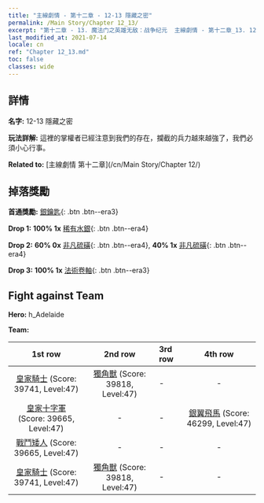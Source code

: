 ```yaml
---
title: "主線劇情 - 第十二章 - 12-13 隱藏之密"
permalink: /Main Story/Chapter 12_13/
excerpt: "第十二章 - 13. 魔法门之英雄无敌：战争纪元  主線劇情 - 第十二章_13. 12-13 隱藏之密"
last_modified_at: 2021-07-14
locale: cn
ref: "Chapter 12_13.md"
toc: false
classes: wide
---
```


## 詳情

 **名字:** 12-13 隱藏之密

 **玩法詳解:** 這裡的掌權者已經注意到我們的存在，攔截的兵力越來越強了，我們必須小心行事。

 **Related to:** [主線劇情 第十二章](/cn/Main Story/Chapter 12/)

## 掉落獎勵

 **首通獎勵:** [銀鑰匙](/cn/Items/con_693/){: .btn .btn--era3}

 **Drop 1:** **100% 1x** [稀有水銀](/cn/Items/mat_42/){: .btn .btn--era4}

 **Drop 2:** **60% 0x** [非凡硫磺](/cn/Items/mat_36/){: .btn .btn--era4}, **40% 1x** [非凡硫磺](/cn/Items/mat_36/){: .btn .btn--era4}

 **Drop 3:** **100% 1x** [法術卷軸](/cn/Items/con_694/){: .btn .btn--era3}


## Fight against Team
 **Hero:** h_Adelaide

 **Team:**


  | 1st row | 2nd row | 3rd row | 4th row |
  |:----:|:----:|:----|:----:|
  | [皇家騎士](/cn/units/Cavalier/) (Score: 39741, Level:47)  | [獨角獸](/cn/units/Unicorn/) (Score: 39818, Level:47)  | - | - |
  | [皇家十字軍](/cn/units/Swordsman/) (Score: 39665, Level:47)  | - | - | [銀翼飛馬](/cn/units/Pegasus/) (Score: 46299, Level:47)  |
  | [戰鬥矮人](/cn/units/Dwarf/) (Score: 39665, Level:47)  | - | - | - |
  | [皇家騎士](/cn/units/Cavalier/) (Score: 39741, Level:47)  | [獨角獸](/cn/units/Unicorn/) (Score: 39818, Level:47)  | - | - |


